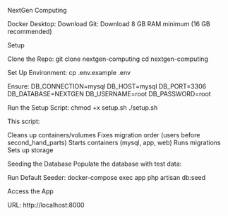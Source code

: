 NextGen Computing 

Docker Desktop: Download
Git: Download
8 GB RAM minimum (16 GB recommended)

Setup

Clone the Repo:
git clone <repository-url> nextgen-computing
cd nextgen-computing


Set Up Environment:
cp .env.example .env

Ensure:
DB_CONNECTION=mysql
DB_HOST=mysql
DB_PORT=3306
DB_DATABASE=NEXTGEN
DB_USERNAME=root
DB_PASSWORD=root


Run the Setup Script:
chmod +x setup.sh
./setup.sh

This script:

Cleans up containers/volumes
Fixes migration order (users before second_hand_parts)
Starts containers (mysql, app, web)
Runs migrations
Sets up storage

Seeding the Database
Populate the database with test data:

Run Default Seeder:
docker-compose exec app php artisan db:seed


Access the App

URL: http://localhost:8000

